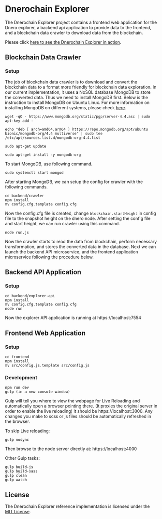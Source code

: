 # Dnerochain Explorer
The Dnerochain Explorer project contains a frontend web application for the Dnero explorer, a backend api application to provide data to the frontend, and a blockchain data crawler to download data from the blockchain.

Please click [here to see the Dnerochain Explorer in action](https://explorer.dnerochain.org/).

## Blockchain Data Crawler
### Setup
The job of blockchain data crawler is to download and convert the blockchain data to a format more friendly for blockchain data exploration. In our current implementation, it uses a NoSQL database MongoDB to store the converted data. Thus we need to install MongoDB first. Below is the instruction to install MongoDB on Ubuntu Linux. For more information on installing MongoDB on different systems, please check [here](https://docs.mongodb.com/manual/administration/install-community/).
```
wget -qO - https://www.mongodb.org/static/pgp/server-4.4.asc | sudo apt-key add -

echo "deb [ arch=amd64,arm64 ] https://repo.mongodb.org/apt/ubuntu bionic/mongodb-org/4.4 multiverse" | sudo tee /etc/apt/sources.list.d/mongodb-org-4.4.list

sudo apt-get update

sudo apt-get install -y mongodb-org
```
To start MongoDB, use following command.
```
sudo systemctl start mongod
```
After starting MongoDB, we can setup the config for crawler with the following commands.
```
cd backend/crawler
npm install
mv config.cfg.template config.cfg
```
Now the config.cfg file is created, change `blockchain.startHeight` in config file to the snapshot height on the dnero node. After setting the config file and start height, we can run crawler using this command.
```
node run.js
```
Now the crawler starts to read the data from blockchain, perform necessary transformation, and stores the converted data in the database. Next we can launch the backend API microservice, and the frontend application microservice following the procedure below.
 
## Backend API Application
### Setup

``` 
cd backend/explorer-api
npm install
mv config.cfg.template config.cfg
node run
```
Now the explorer API application is running at https://localhost:7554

## Frontend Web Application
### Setup
``` 
cd frontend
npm install
mv src/config.js.template src/config.js
```

### Development
``` 
npm run dev
gulp (in a new console window)
``` 

Gulp will tell you where to view the webpage for Live Reloading and automatically open a browser pointing there. (It proxies the original server in order to enable the live reloading) 
It should be https://localhost:3000. Any changes you make to scss or js files should be automatically refreshed in the browser.

To skip Live reloading:
``` 
gulp nosync
```
Then browse to the node server directly at: https://localhost:4000

Other Gulp tasks:
``` 
gulp build-js
gulp build-sass
gulp clean
gulp watch
``` 

## License
The Dnerochain Explorer reference implementation is licensed under the [MIT License](https://opensource.org/licenses/MIT).
